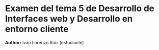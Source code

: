 # Examen del tema 5 de Desarrollo de Interfaces web y Desarrollo en entorno cliente
**Author:** Iván Lorenzo Ruiz (estudiante)